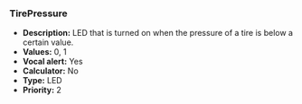 ### TirePressure

- **Description:** LED that is turned on when the pressure of a tire is below
a certain value.
- **Values:** 0, 1
- **Vocal alert:** Yes
- **Calculator:** No
- **Type:** LED
- **Priority:** 2

